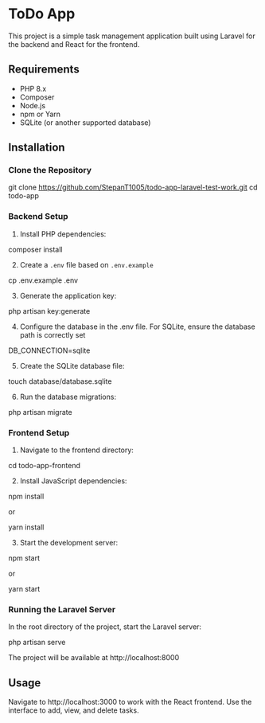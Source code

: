 # ToDo App

This project is a simple task management application built using Laravel for the backend and React for the frontend.

## Requirements

- PHP 8.x
- Composer
- Node.js
- npm or Yarn
- SQLite (or another supported database)

## Installation

### Clone the Repository

git clone https://github.com/StepanT1005/todo-app-laravel-test-work.git
cd todo-app


### Backend Setup

1. Install PHP dependencies:

composer install

2. Create a `.env` file based on `.env.example`

cp .env.example .env

3. Generate the application key:

php artisan key:generate

4. Configure the database in the .env file. For SQLite, ensure the database path is correctly set

DB_CONNECTION=sqlite

5. Create the SQLite database file:

touch database/database.sqlite

6. Run the database migrations:

php artisan migrate

### Frontend Setup

1. Navigate to the frontend directory:

cd todo-app-frontend

2. Install JavaScript dependencies:

npm install

or

yarn install

3. Start the development server:

npm start

or

yarn start

### Running the Laravel Server

In the root directory of the project, start the Laravel server:

php artisan serve

The project will be available at http://localhost:8000

## Usage

Navigate to http://localhost:3000 to work with the React frontend.
Use the interface to add, view, and delete tasks.
